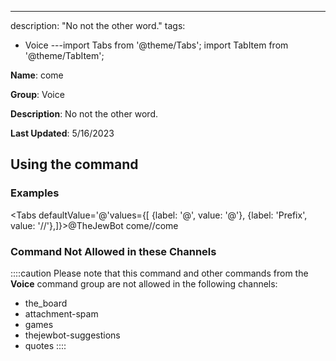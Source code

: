 ---
description: "No not the other word."
tags:
  - Voice
---import Tabs from '@theme/Tabs';
import TabItem from '@theme/TabItem';

**Name**: come

**Group**: Voice

**Description**: No not the other word.

**Last Updated**: 5/16/2023

## Using the command

### Examples
<Tabs defaultValue='@'values={[ {label: '@', value: '@'}, {label: 'Prefix', value: '//'},]}><TabItem value='@'>@TheJewBot come</TabItem><TabItem value='//'>//come</TabItem></Tabs>

### Command Not Allowed in these Channels
::::caution Please note that this command and other commands from the **Voice** command group are not allowed in the following channels:
- the_board
- attachment-spam
- games
- thejewbot-suggestions
- quotes
::::